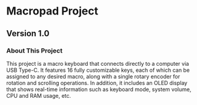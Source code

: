 # Macropad Project

## Version 1.0

### About This Project

This project is a macro keyboard that connects directly to a computer via USB Type-C. It features 16 fully customizable keys, each of which can be assigned to any desired macro, along with a single rotary encoder for rotation and scrolling operations. In addition, it includes an OLED display that shows real-time information such as keyboard mode, system volume, CPU and RAM usage, etc.

